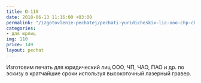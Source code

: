 ```yaml
---
title: Ю-110
date: 2018-06-13 11:16:00 +03:00
permalink: "/izgotovlenie-pechatej/pechati-yuridicheskix-lic-ooo-chp-chao-pat-i-dr/eskiz-u110/"
categories:
- для юрлиц
img: 110
price: 149
layout: pechat
---
```


Изготовим печать для юридический лиц ООО, ЧП, ЧАО, ПАО и др. по эскизу в кратчайшие сроки используя высокоточный лазерный гравер.

